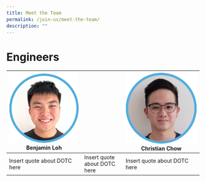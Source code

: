 ```yaml
---
title: Meet the Team
permalink: /join-us/meet-the-team/
description: ""
---
```

# Engineers

| ![Software Engineer Benjamin Loh](/images/benjamin-loh.png) Benjamin Loh| | ![Software Engineer Christian Chow](/images/christian-chow.png) Christian Chow|
| -------- | -------- | -------- |
| Insert quote about DOTC here   | Insert quote about DOTC here     | Insert quote about DOTC here     |

